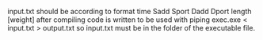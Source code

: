 input.txt should be according to format
time Sadd Sport Dadd Dport length [weight]
after compiling code is written to be used with piping exec.exe < input.txt > output.txt so input.txt must be in the folder of the executable file.
